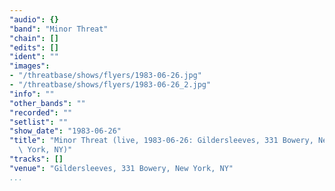 ```yaml
---
"audio": {}
"band": "Minor Threat"
"chain": []
"edits": []
"ident": ""
"images":
- "/threatbase/shows/flyers/1983-06-26.jpg"
- "/threatbase/shows/flyers/1983-06-26_2.jpg"
"info": ""
"other_bands": ""
"recorded": ""
"setlist": ""
"show_date": "1983-06-26"
"title": "Minor Threat (live, 1983-06-26: Gildersleeves, 331 Bowery, New\
  \ York, NY)"
"tracks": []
"venue": "Gildersleeves, 331 Bowery, New York, NY"
...
```

